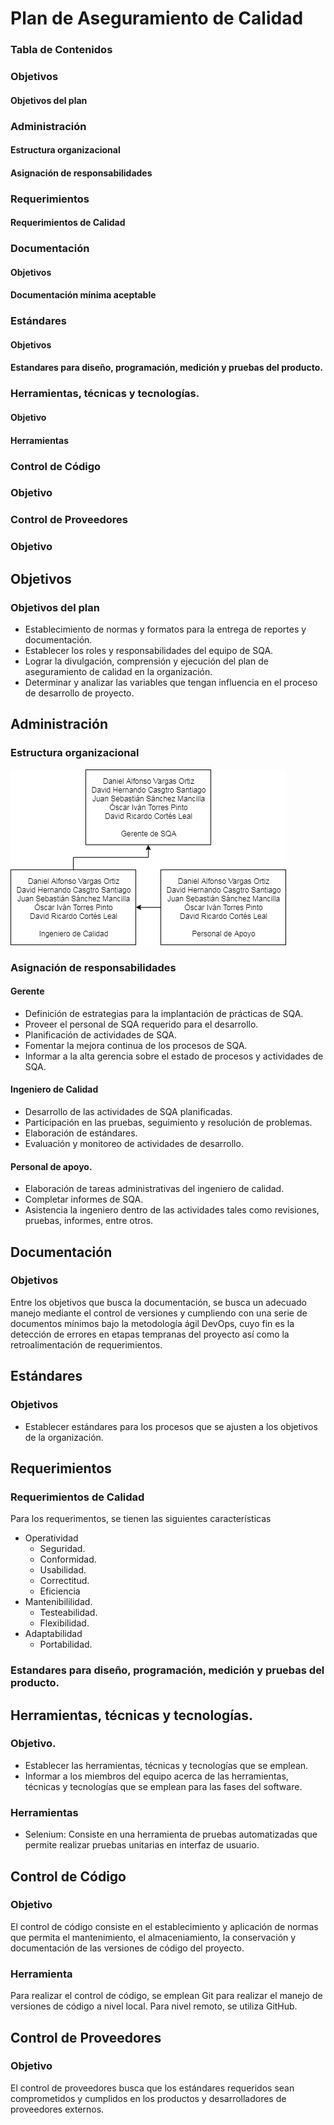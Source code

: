 # Plan de Aseguramiento de Calidad

### Tabla de Contenidos

### Objetivos
#### Objetivos del plan

### Administración
#### Estructura organizacional
#### Asignación de responsabilidades

### Requerimientos
#### Requerimientos de Calidad

### Documentación
#### Objetivos
#### Documentación mínima aceptable

### Estándares
#### Objetivos
#### Estandares para diseño, programación, medición y pruebas del producto.

### Herramientas, técnicas y tecnologías.
#### Objetivo
#### Herramientas

### Control de Código
### Objetivo

### Control de Proveedores
### Objetivo



## Objetivos
### Objetivos del plan
- Establecimiento de normas y formatos para la entrega de reportes y documentación.
- Establecer los roles y responsabilidades del equipo de SQA.
- Lograr la divulgación, comprensión y ejecución del plan de aseguramiento de calidad
en la organización.
- Determinar y analizar las variables que tengan influencia en el proceso de desarrollo
de proyecto.

## Administración
### Estructura organizacional
![Organigrama SQA](https://github.com/danielvargas97/AutoUD/blob/master/SQA_Struct.png)

### Asignación de responsabilidades
#### Gerente
- Definición de estrategias para la implantación de prácticas de SQA.
- Proveer el personal de SQA requerido para el desarrollo.
- Planificación de actividades de SQA.
- Fomentar la mejora continua de los procesos de SQA.
- Informar a la alta gerencia sobre el estado de procesos y actividades de SQA.
#### Ingeniero de Calidad
- Desarrollo de las actividades de SQA planificadas.
- Participación en las pruebas, seguimiento y resolución de problemas.
- Elaboración de estándares.
- Evaluación y monitoreo de actividades de desarrollo.
#### Personal de apoyo.
- Elaboración de tareas administrativas del ingeniero de calidad.
- Completar informes de SQA.
- Asistencia la ingeniero dentro de las actividades tales como revisiones, pruebas, informes, entre otros. 

## Documentación
### Objetivos
Entre los objetivos que busca la documentación, se busca un adecuado manejo mediante el control de versiones y cumpliendo con una serie de documentos mínimos bajo la metodología ágil DevOps, cuyo fin es la detección de errores en etapas tempranas del proyecto así como la retroalimentación de requerimientos.

## Estándares
### Objetivos
- Establecer estándares para los procesos que se ajusten a los objetivos de la organización.

## Requerimientos
### Requerimientos de Calidad
Para los requerimentos, se tienen las siguientes características 
- Operatividad
	- Seguridad.
	- Conformidad.
	- Usabilidad.
	- Correctitud.
	- Eficiencia
- Mantenibililidad.
	- Testeabilidad.
	- Flexibilidad.
- Adaptabilidad
	- Portabilidad.

### Estandares para diseño, programación, medición y pruebas del producto.

## Herramientas, técnicas y tecnologías.
### Objetivo.
- Establecer las herramientas, técnicas y tecnologías que se emplean.
- Informar a los miembros del equipo acerca de las herramientas, técnicas y tecnologías que se emplean para las fases del software.  

### Herramientas
- Selenium: Consiste en una herramienta de pruebas automatizadas que permite realizar pruebas unitarias en interfaz de usuario.

## Control de Código
### Objetivo
El control de código consiste en el establecimiento y aplicación de normas que permita el mantenimiento, el almaceniamiento, la conservación y documentación de las versiones de código del proyecto.
### Herramienta
Para realizar el control de código, se emplean Git para realizar el manejo de versiones de código a nivel local. Para nivel remoto, se utiliza GitHub.

## Control de Proveedores
### Objetivo
El control de proveedores busca que los estándares requeridos sean comprometidos y cumplidos en los productos y desarrolladores de proveedores externos.